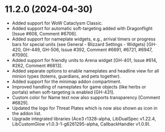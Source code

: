 # 11.2.0 (2024-04-30)

* Added support for WoW Cataclysm Classic.
* Added support for automatic soft-targeting added with Dragonflight [Issue #608, Comment #6706].
* Added support for nameplate widgets, e.g., arrival timers or progress bars for special units (see General - Blizzard Settings - Widgets) [GH-420, GH-449, GH-506, Issue #392, Comment #6691, #6721, #6947, #7090].
* Added support for friendly units to Arena widget [GH-401, Issue #614, #262, Comment #6813].
* Added separate options to enable nameplates and headline view for all minion types (totems, guardians, and pets together).
* Added support for the minimap addon compartment.
* Improved handling of nameplates for game objects (like herbs or portals) when soft-targeting is enabled [GH-431].
* Custom color for Name text now also supports transparency [Comment #6829]. 
* Updated the logo for Threat Plates which is now also shown as icon in the addon list.
* Upgrade integrated libraries (Ace3 r1328-alpha, LibDualSpec v1.22.4, LibCustomGlow v1.0.3-1-g6261295-alpha, CallbackHandler v1.0.9).
